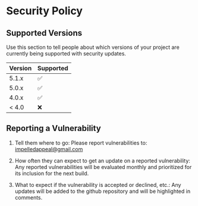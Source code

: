 # Security Policy

## Supported Versions

Use this section to tell people about which versions of your project are
currently being supported with security updates.

| Version | Supported          |
| ------- | ------------------ |
| 5.1.x   | :white_check_mark: |
| 5.0.x   | :white_check_mark: |
| 4.0.x   | :white_check_mark: |
| < 4.0   | :x:                |

## Reporting a Vulnerability

1. Tell them where to go: Please report vulnerabilities to: impelledappeal@gmail.com

2. How often they can expect to get an update on a
reported vulnerability: Any reported vulnerabilities will be evaluated monthly and prioritized for its inclusion for the next build. 

3. What to expect if the vulnerability is accepted or
declined, etc.: Any updates will be added to the github repository and will be highlighted in comments. 
